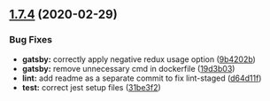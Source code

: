 ## [1.7.4](https://github.com/MichaelHettmer/generator-mht/compare/v1.7.3...v1.7.4) (2020-02-29)


### Bug Fixes

* **gatsby:** correctly apply negative redux usage option ([9b4202b](https://github.com/MichaelHettmer/generator-mht/commit/9b4202b853ceff5d4eaf1c5533c0e122dee0e08c))
* **gatsby:** remove unnecessary cmd in dockerfile ([19d3b03](https://github.com/MichaelHettmer/generator-mht/commit/19d3b033b703561a6a6ca22444a0753531330f25))
* **lint:** add readme as a separate commit to fix lint-staged ([d64d11f](https://github.com/MichaelHettmer/generator-mht/commit/d64d11fd2f488591f88ae3c0974e66f19a2ba8fe))
* **test:** correct jest setup files ([31be3f2](https://github.com/MichaelHettmer/generator-mht/commit/31be3f2f7f184e06ef5100c3135cff79afea75f0))
